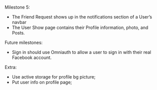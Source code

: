 Milestone 5:
- The Friend Request shows up in the notifications section of a User’s navbar
- The User Show page contains their Profile information, photo, and Posts.

Future milestones:
- Sign in should use Omniauth to allow a user to sign in with their real Facebook account.

Extra:
- Use active storage for profile bg picture;
- Put user info on profile page;